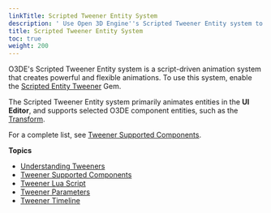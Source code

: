 ```yaml
---
linkTitle: Scripted Tweener Entity System
description: ' Use Open 3D Engine''s Scripted Tweener Entity system to create animations in your game''s UI. '
title: Scripted Tweener Entity System
toc: true
weight: 200
---
```


O3DE's Scripted Tweener Entity system is a script-driven animation system that creates powerful and flexible animations. To use this system, enable the [Scripted Entity Tweener](/docs/user-guide/gems/reference/script/scripted-entity-tweener) Gem.

The Scripted Tweener Entity system primarily animates entities in the **UI Editor**, and supports selected O3DE component entities, such as the [Transform](/docs/user-guide/components/reference/transform).

For a complete list, see [Tweener Supported Components](./tweener-components).

**Topics**
+ [Understanding Tweeners](./tweener-understanding)
+ [Tweener Supported Components](./tweener-components)
+ [Tweener Lua Script](./tweener-lua-code)
+ [Tweener Parameters](./tweener-parameters)
+ [Tweener Timeline](./tweener-timeline)
